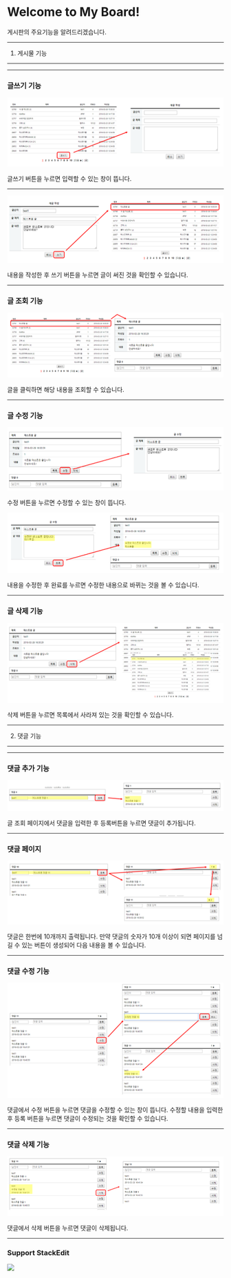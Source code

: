 Welcome to My Board!
===================


게시판의 주요기능을 알려드리겠습니다.

----------

1. 게시물 기능
-------------
----------

### 글쓰기 기능

![enter image description here](https://github.com/OQda/newboard/blob/master/2018-02-28%2016;48;50.PNG?raw=true)

글쓰기 버튼을 누르면 입력할 수 있는 창이 뜹니다.

----------

![enter image description here](https://github.com/OQda/newboard/blob/master/2018-02-28%2016;50;15.PNG?raw=true)

내용을 작성한 후 쓰기 버튼을 누르면 글이 써진 것을 확인할 수 있습니다.

-------------

### 글 조회 기능

![enter image description here](https://github.com/OQda/newboard/blob/master/2018-02-28%2016;52;12.PNG?raw=true)

글을 클릭하면 해당 내용을 조회할 수 있습니다.

----------


### 글 수정 기능

![enter image description here](https://github.com/OQda/newboard/blob/master/2018-02-28%2016;53;52.PNG?raw=true)

수정 버튼을 누르면 수정할 수 있는 창이 뜹니다.

![enter image description here](https://github.com/OQda/newboard/blob/master/2018-02-28%2017;36;43.PNG?raw=true)

내용을 수정한 후 완료를 누르면 수정한 내용으로 바뀌는 것을 볼 수 있습니다.

---------

### 글 삭제 기능

![enter image description here](https://github.com/OQda/newboard/blob/master/2018-02-28%2017;07;57.PNG?raw=true)

삭제 버튼을 누르면 목록에서 사라져 있는 것을 확인할 수 있습니다.

---------

2. 댓글 기능
--------------------

---------

### 댓글 추가 기능

![enter image description here](https://github.com/OQda/newboard/blob/master/2018-02-28%2017;10;54.PNG?raw=true)

글 조회 페이지에서 댓글을 입력한 후 등록버튼을 누르면 댓글이 추가됩니다.

---------

### 댓글 페이지

![enter image description here](https://github.com/OQda/newboard/blob/master/2018-02-28%2017;14;02.PNG?raw=true)

댓글은 한번에 10개까지 출력됩니다.
만약 댓글의 숫자가 10개 이상이 되면 페이지를 넘길 수 있는
버튼이 생성되어 다음 내용을 볼 수 있습니다.

---------

### 댓글 수정 기능

![enter image description here](https://github.com/OQda/newboard/blob/master/2018-02-28%2017;17;04.PNG?raw=true)

댓글에서 수정 버튼을 누르면 댓글을 수정할 수 있는 창이 뜹니다.
수정할 내용을 입력한 후 등록 버튼을 누르면
댓글이 수정되는 것을 확인할 수 있습니다.

---------

### 댓글 삭제 기능

![enter image description here](https://github.com/OQda/newboard/blob/master/2018-02-28%2017;18;28.PNG?raw=true)

댓글에서 삭제 버튼을 누르면 댓글이 삭제됩니다.



---------

### Support StackEdit

[![](https://cdn.monetizejs.com/resources/button-32.png)](https://monetizejs.com/authorize?client_id=ESTHdCYOi18iLhhO&summary=true)

  [^stackedit]: [StackEdit](https://stackedit.io/) is a full-featured, open-source Markdown editor based on PageDown, the Markdown library used by Stack Overflow and the other Stack Exchange sites.


  [1]: http://math.stackexchange.com/
  [2]: http://daringfireball.net/projects/markdown/syntax "Markdown"
  [3]: https://github.com/jmcmanus/pagedown-extra "Pagedown Extra"
  [4]: http://meta.math.stackexchange.com/questions/5020/mathjax-basic-tutorial-and-quick-reference
  [5]: https://code.google.com/p/google-code-prettify/
  [6]: http://highlightjs.org/
  [7]: http://bramp.github.io/js-sequence-diagrams/
  [8]: http://adrai.github.io/flowchart.js/
